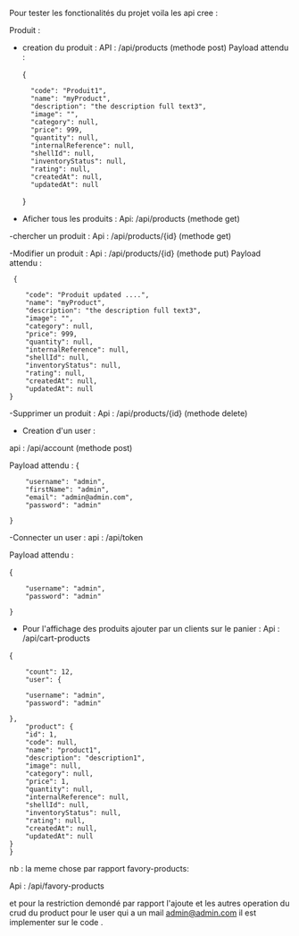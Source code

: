 Pour tester les fonctionalités du projet voila les api cree :

Produit :

- creation du produit :
    API : /api/products (methode post)
     Payload attendu :

     {
       
        "code": "Produit1",
        "name": "myProduct",
        "description": "the description full text3",
        "image": "",
        "category": null,
        "price": 999,
        "quantity": null,
        "internalReference": null,
        "shellId": null,
        "inventoryStatus": null,
        "rating": null,
        "createdAt": null,
        "updatedAt": null
    }

- Aficher tous les produits :
   Api: /api/products (methode get)

-chercher un produit : 
   Api : /api/products/{id} (methode get)

-Modifier un produit :
   Api : /api/products/{id} (methode put)
    Payload attendu :

     {
       
        "code": "Produit updated ....",
        "name": "myProduct",
        "description": "the description full text3",
        "image": "",
        "category": null,
        "price": 999,
        "quantity": null,
        "internalReference": null,
        "shellId": null,
        "inventoryStatus": null,
        "rating": null,
        "createdAt": null,
        "updatedAt": null
    }

-Supprimer un produit :
   Api : /api/products/{id}     (methode delete)


- Creation d'un user : 

api :  /api/account (methode post)

 Payload attendu :
{
       
        "username": "admin",
        "firstName": "admin",
        "email": "admin@admin.com",
        "password": "admin"
         
    }

-Connecter un user :
api :  /api/token

 Payload attendu :

 {
       
        "username": "admin",
        "password": "admin"
         
    }



- Pour l'affichage des produits ajouter par un clients sur le panier  : 
Api :  /api/cart-products

{
       
        "count": 12,
        "user": {
       
        "username": "admin",
        "password": "admin"
         
    },
        "product": {
        "id": 1,
        "code": null,
        "name": "product1",
        "description": "description1",
        "image": null,
        "category": null,
        "price": 1,
        "quantity": null,
        "internalReference": null,
        "shellId": null,
        "inventoryStatus": null,
        "rating": null,
        "createdAt": null,
        "updatedAt": null
    }
    }

   nb : la meme chose par rapport favory-products:

   Api :  /api/favory-products

et pour la restriction demondé par rapport l'ajoute et les autres operation du crud du product pour le user qui a un mail admin@admin.com il est implementer sur le code .
